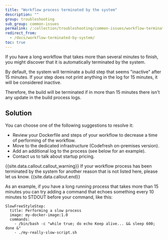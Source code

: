 ```yaml
---
title: "Workflow process terminated by the system"
description: ""
group: troubleshooting
sub_group: common-issues
permalink: /:collection/troubleshooting/common-issues/workflow-terminated-by-system/
redirect_from:
  - /docs/workflow-terminated-by-system/
toc: true
---
```


If you have a long workflow that takes more than several minutes to finish, you might discover that it is automatically
terminated by the system.

By default, the system will terminate a build step that seems "inactive" after 15 minutes. If your
step does not print anything in the log for 15 minutes, it will be considered inactive.

Therefore, the build will be terminated if in more than 15 minutes there isn't any update in the build process logs.

## Solution

You can choose one of the following suggestions to resolve it:

- Review your Dockerfile and steps of your workflow to decrease a time of performing of the workflow.
- Move to the dedicated infrastructure (Codefresh on-premises version).
- Add an additional log to the process (see below for an example).
- Contact us to talk about startup pricing.

{{site.data.callout.callout_warning}}
If your workflow process has been terminated by the system for another reason that is not listed here, please let us know.
{{site.data.callout.end}}

As an example, if you have a long running process that takes more than 15 minutes you can try adding
a command that echoes something every 10 minutes to STDOUT before your command, like this:



```
SlowFreeStyleStep:
  title: Performing a slow process
  image: my-docker-image:1.0
  commands:
    - /bin/bash -c "while true; do echo Keep alive... && sleep 600; done &"
    - ./my-really-slow-script.sh
```
